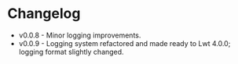 # Changelog

* v0.0.8 - Minor logging improvements.
* v0.0.9 - Logging system refactored and made ready to Lwt 4.0.0;
  logging format slightly changed.
